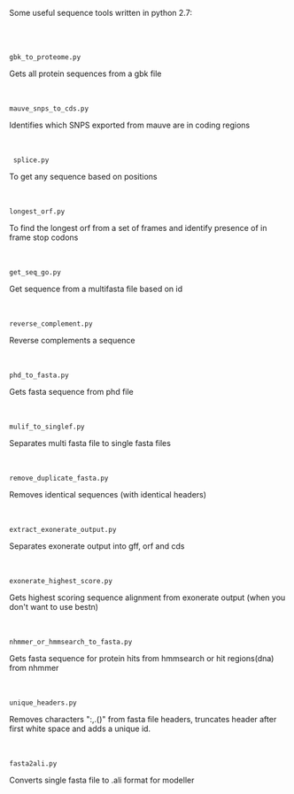 Some useful sequence tools written in python 2.7:<br /> <br /> <br /> <br /> 

	gbk_to_proteome.py
Gets all protein sequences from a gbk file  <br /> <br /> <br /> 

	mauve_snps_to_cds.py
Identifies which SNPS exported from mauve are in coding regions <br /> <br /> <br /> 
															
	 splice.py
To get any sequence based on positions <br /> <br /> <br /> 

	longest_orf.py
To find the longest orf from a set of frames and identify presence of in frame stop codons <br /> <br /> <br />

	get_seq_go.py
Get sequence from a multifasta file based on id <br /> <br /> <br /> 

	reverse_complement.py
Reverse complements a sequence <br /> <br /> <br /> 

	phd_to_fasta.py
Gets fasta sequence from phd file <br /> <br /> <br /> 

	mulif_to_singlef.py
Separates multi fasta file to single fasta files <br /> <br /> <br />

	remove_duplicate_fasta.py
Removes identical sequences (with identical headers) <br /> <br /> <br /> 

	extract_exonerate_output.py
Separates exonerate output into gff, orf and cds <br /> <br /> <br /> 

	exonerate_highest_score.py
Gets highest scoring sequence alignment from exonerate output (when you don't want to use bestn) <br /> <br /> <br />

	nhmmer_or_hmmsearch_to_fasta.py

Gets fasta sequence for protein hits from hmmsearch or hit regions(dna) from nhmmer <br /> <br /> <br /> 

	unique_headers.py
	
Removes characters ":,.()" from fasta file headers, truncates header after first white space and adds a unique id.<br /> <br /> <br /> 

	fasta2ali.py
	
Converts single fasta file to .ali format for modeller <br /> <br /> <br /> 


